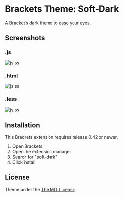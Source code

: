 Brackets Theme: Soft-Dark
=========

A Bracket's dark theme to ease your eyes.

## Screenshots ##

### .js ###
![js ss](https://raw.githubusercontent.com/ruiafonsopereira/Soft-Dark/master/ss_js.png?raw=true "js")

### .html ###
![js ss](https://raw.githubusercontent.com/ruiafonsopereira/Soft-Dark/master/ss_html.png?raw=true "html")

### .less ###
![js ss](https://raw.githubusercontent.com/ruiafonsopereira/Soft-Dark/master/ss_less.png?raw=true "less")

## Installation ##
This Brackets extension requires release 0.42 or newer.

1. Open Brackets
2. Open the extension manager
3. Search for "soft-dark"
4. Click install

## License ##
Theme under the [The MIT License](https://github.com/ruiafonsopereira/Soft-Dark/blob/master/LICENSE).
